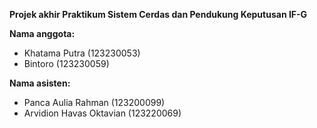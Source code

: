 **Projek akhir Praktikum Sistem Cerdas dan Pendukung Keputusan IF-G**

**Nama anggota:**
- Khatama Putra  (123230053)
- Bintoro        (123230059)

**Nama asisten:**
- Panca Aulia Rahman       (123200099)
- Arvidion Havas Oktavian  (123220069)
